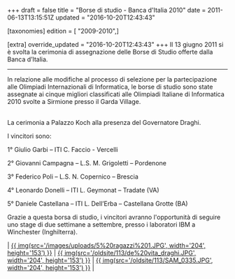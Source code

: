 +++
draft = false
title = "Borse di studio - Banca d'Italia 2010"
date = 2011-06-13T13:15:51Z
updated = "2016-10-20T12:43:43"

[taxonomies]
edition = [ "2009-2010",]

[extra]
override_updated = "2016-10-20T12:43:43"
+++
Il 13 giugno 2011 si è svolta la cerimonia di assegnazione delle Borse di Studio offerte dalla Banca d’Italia.

<div style="text-align: center;">

- - -

</div>
In relazione alle modifiche al processo di selezione per la partecipazione alle Olimpiadi Internazionali di Informatica, le borse di studio sono state assegnate ai cinque migliori classificati alle Olimpiadi Italiane di Informatica 2010 svolte a Sirmione presso il Garda Village.

<br/> La cerimonia a Palazzo Koch alla presenza del Governatore Draghi.

I vincitori sono:

1° Giulio Garbi – ITI C. Faccio - Vercelli

2° Giovanni Campagna – L.S. M. Grigoletti – Pordenone

3° Federico Poli – L.S. N. Copernico – Brescia

4° Leonardo Donelli – ITI L. Geymonat – Tradate (VA)

5° Daniele Castellana – ITI L. Dell’Erba – Castellana Grotte (BA)

Grazie a questa borsa di studio, i vincitori avranno l'opportunità di seguire uno stage di due settimane a settembre, presso i laboratori IBM a Winchester (Inghilterra).

\| [{{ img(src='/images/uploads/5%20ragazzi%201.JPG', width='204', height='153') }}](/images/uploads/5%20ragazzi%201.JPG) | [{{ img(src='/oldsite/113/de%20vita_draghi.JPG', width='204', height='153') }}](/oldsite/113/de%20vita_draghi.JPG) | [{{ img(src='/oldsite/113/SAM_0335.JPG', width='204', height='153') }}](/oldsite/113/SAM_0335.JPG) |